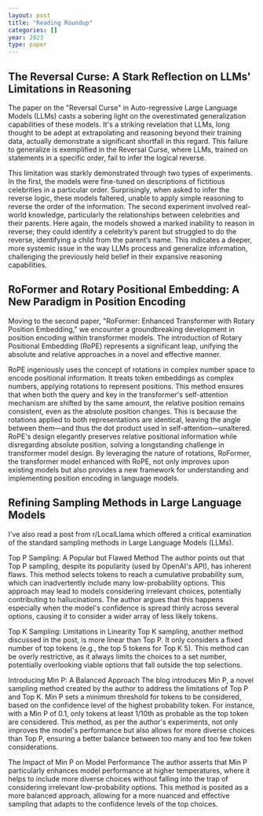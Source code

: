 ```yaml
---
layout: post
title: "Reading Roundup"
categories: []
year: 2023
type: paper
---
```


## The Reversal Curse: A Stark Reflection on LLMs' Limitations in Reasoning

The paper on the "Reversal Curse" in Auto-regressive Large Language Models (LLMs) casts a sobering light on the overestimated generalization capabilities of these models. It's a striking revelation that LLMs, long thought to be adept at extrapolating and reasoning beyond their training data, actually demonstrate a significant shortfall in this regard. This failure to generalize is exemplified in the Reversal Curse, where LLMs, trained on statements in a specific order, fail to infer the logical reverse.

This limitation was starkly demonstrated through two types of experiments. In the first, the models were fine-tuned on descriptions of fictitious celebrities in a particular order. Surprisingly, when asked to infer the reverse logic, these models faltered, unable to apply simple reasoning to reverse the order of the information. The second experiment involved real-world knowledge, particularly the relationships between celebrities and their parents. Here again, the models showed a marked inability to reason in reverse; they could identify a celebrity’s parent but struggled to do the reverse, identifying a child from the parent’s name. This indicates a deeper, more systemic issue in the way LLMs process and generalize information, challenging the previously held belief in their expansive reasoning capabilities.

## RoFormer and Rotary Positional Embedding: A New Paradigm in Position Encoding

Moving to the second paper, "RoFormer: Enhanced Transformer with Rotary Position Embedding," we encounter a groundbreaking development in position encoding within transformer models. The introduction of Rotary Positional Embedding (RoPE) represents a significant leap, unifying the absolute and relative approaches in a novel and effective manner.

RoPE ingeniously uses the concept of rotations in complex number space to encode positional information. It treats token embeddings as complex numbers, applying rotations to represent positions. This method ensures that when both the query and key in the transformer's self-attention mechanism are shifted by the same amount, the relative position remains consistent, even as the absolute position changes. This is because the rotations applied to both representations are identical, leaving the angle between them—and thus the dot product used in self-attention—unaltered. RoPE's design elegantly preserves relative positional information while disregarding absolute position, solving a longstanding challenge in transformer model design. By leveraging the nature of rotations, RoFormer, the transformer model enhanced with RoPE, not only improves upon existing models but also provides a new framework for understanding and implementing position encoding in language models.

## Refining Sampling Methods in Large Language Models

I've also read a post from r/LocalLlama which offered a critical examination of the standard sampling methods in Large Language Models (LLMs).

Top P Sampling: A Popular but Flawed Method
The author points out that Top P sampling, despite its popularity (used by OpenAI's API), has inherent flaws. This method selects tokens to reach a cumulative probability sum, which can inadvertently include many low-probability options. This approach may lead to models considering irrelevant choices, potentially contributing to hallucinations. The author argues that this happens especially when the model's confidence is spread thinly across several options, causing it to consider a wider array of less likely tokens.

Top K Sampling: Limitations in Linearity
Top K sampling, another method discussed in the post, is more linear than Top P. It only considers a fixed number of top tokens (e.g., the top 5 tokens for Top K 5). This method can be overly restrictive, as it always limits the choices to a set number, potentially overlooking viable options that fall outside the top selections.

Introducing Min P: A Balanced Approach
The blog introduces Min P, a novel sampling method created by the author to address the limitations of Top P and Top K. Min P sets a minimum threshold for tokens to be considered, based on the confidence level of the highest probability token. For instance, with a Min P of 0.1, only tokens at least 1/10th as probable as the top token are considered. This method, as per the author's experiments, not only improves the model's performance but also allows for more diverse choices than Top P, ensuring a better balance between too many and too few token considerations.

The Impact of Min P on Model Performance
The author asserts that Min P particularly enhances model performance at higher temperatures, where it helps to include more diverse choices without falling into the trap of considering irrelevant low-probability options. This method is posited as a more balanced approach, allowing for a more nuanced and effective sampling that adapts to the confidence levels of the top choices.
